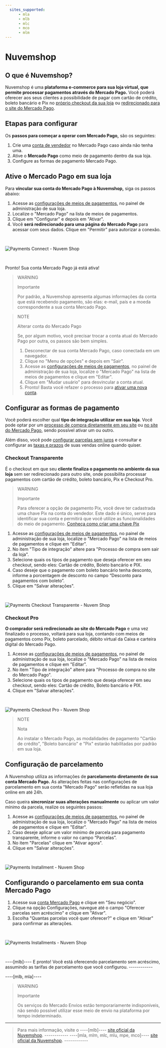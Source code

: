 ```yaml
---
  sites_supported:
      - mla
      - mlb
      - mlc
      - mco
      - mlm
---
```


# Nuvemshop

## O que é Nuvemshop?

Nuvemshop é uma **plataforma e-commerce para sua loja virtual, que permite processar pagamentos através do Mercado Pago.**
Você poderá oferecer aos seus clientes a possibilidade de pagar com cartão de crédito, boleto bancário e Pix no [próprio checkout da sua loja](#bookmark_checkout_transparente) ou [redirecionado para o site do Mercado Pago](#bookmark_checkout_pro).

## Etapas para configurar

Os **passos para começar a operar com Mercado Pago,** são os seguintes:

1. Crie uma [conta de vendedor](https://www.mercadopago[FAKER][URL][DOMAIN]/activities) no Mercado Pago caso ainda não tenha uma.
2. Ative o **Mercado Pago** como meio de pagamento dentro da sua loja.
3. Configure as formas de pagamento Mercado Pago.

## Ative o Mercado Pago em sua loja

Para **vincular sua conta do Mercado Pago à Nuvemshop,** siga os passos abaixo:

1. Acesse as [configurações de meios de pagamentos](https://lojavirtualnuvem.com.br/admin/payments/), no painel de administração de sua loja.
2. Localize o "Mercado Pago" na lista de meios de pagamentos.
3. Clique em "Configurar" e depois em "Ativar".
4. Você **será redirecionado para uma página do Mercado Pago** para acessar com seus dados. Clique em "Permitir" para autorizar a conexão.
<p>&nbsp;</p>

![Payments Connect - Nuvem Shop](/images/nuvemshop/nuvemshop_connect_1.gif)

<p>&nbsp;</p>
Pronto! Sua conta Mercado Pago já está ativa!

> WARNING
>
> Importante
>
> Por padrão, a Nuvemshop apresenta algumas informações da conta que está recebendo pagamento, são elas: e-mail, país e a moeda correspondente a sua conta Mercado Pago.

<!-- -->
> NOTE
>
> Alterar conta do Mercado Pago
>
> Se, por algum motivo, você precisar trocar a conta atual do Mercado Pago por outra, os passos são bem simples.
>
> 1. Desconectar de sua conta Mercado Pago, caso conectada em um navegador.
> 2. Clique no "Menu de opções" e depois em "Sair".
> 3. Acesse as [configurações de meios de pagamentos](https://lojavirtualnuvem.com.br/admin/payments/), no painel de administração de sua loja, localize o "Mercado Pago" na lista de meios de pagamentos e clique em "Editar".
> 4. Clique em "Mudar usuário" para desvincular a conta atual.
> 5. Pronto! Basta você refazer o processo para [ativar uma nova conta](#bookmark_ative_o_mercado_pago_em_sua_loja).

## Configurar as formas de pagamento

Você poderá escolher qual **tipo de integração utilizar em sua loja**. Você pode optar por um [processo de compra diretamente em seu site](#bookmark_checkout_transparente) ou [no site do Mercado Pago](#bookmark_checkout_pro), sendo possível ativar um ou outro.

Além disso, você pode [configurar parcelas sem juros](#bookmark_configurando_o_parcelamento_em_sua_conta_mercado_pago) e consultar e configurar as [taxas e prazos](https://www.mercadopago[FAKER][URL][DOMAIN]/settings/release-options/) de suas vendas online quando quiser.

### Checkout Transparente

É o checkout em que seu **cliente finaliza o pagamento no ambiente da sua loja** sem ser redirecionado para outro site, onde possibilita processar pagamentos com cartão de crédito, boleto bancário, Pix e Checkout Pro.

> WARNING
>
> Importante
>
> Para oferecer a opção de pagamento Pix, você deve ter cadastrada uma chave Pix na conta do vendedor. Este dado é único, serve para identificar sua conta e permitirá que você utilize as funcionalidades do meio de pagamento. 
> [Conheça como criar uma chave Pix](https://www.mercadopago.com.br/stop/pix?url=https%3A%2F%2Fwww.mercadopago.com.br%2Fadmin-pix-keys%2Fmy-keys&authentication_mode=required)

1. Acesse as [configurações de meios de pagamentos](https://lojavirtualnuvem.com.br/admin/payments/), no painel de administração de sua loja, localize o "Mercado Pago" na lista de meios de pagamentos e clique em "Editar".
2. No item "Tipo de integração" altere para "Processo de compra sem sair da loja".
3. Selecione quais os tipos de pagamento que deseja oferecer em seu checkout, sendo eles: Cartão de crédito, Boleto bancário e PIX.
4. Caso deseje que o pagamento com boleto bancário tenha desconto, informe a porcentagem de desconto no campo “Desconto para pagamentos com boleto”.
5. Clique em "Salvar alterações".
<p>&nbsp;</p>

![Payments Checkout Transparente - Nuvem Shop](/images/nuvemshop/nuvemshop_checkout_transparente_2.gif)


### Checkout Pro

**O comprador será redirecionado ao site do Mercado Pago** e uma vez finalizado o processo, voltará para sua loja, contando com meios de pagamentos como Pix, boleto parcelado, débito virtual da Caixa e carteira digital do Mercado Pago.

1. Acesse as [configurações de meios de pagamentos](https://lojavirtualnuvem.com.br/admin/payments/), no painel de administração de sua loja, localize o "Mercado Pago" na lista de meios de pagamentos e clique em "Editar".
2. No item "Tipo de integração" altere para "Processo de compra no site do Mercado Pago".
3. Selecione quais os tipos de pagamento que deseja oferecer em seu checkout, sendo eles: Cartão de crédito, Boleto bancário e PIX.
4. Clique em "Salvar alterações".
<p>&nbsp;</p>

![Payments Checkout Pro - Nuvem Shop](/images/nuvemshop/nuvemshop_checkout_redirect_3.gif)


> NOTE
>
> Nota
>
> Ao instalar o Mercado Pago, as modalidades de pagamento "Cartão de crédito", "Boleto bancário" e "Pix" estarão habilitadas por padrão em sua loja.

## Configuração de parcelamento

A Nuvemshop utiliza as informações de **parcelamento diretamente de sua conta Mercado Pago.**
As alterações feitas nas configurações de parcelamento em sua conta "Mercado Pago" serão refletidas na sua loja online em até 24h.

Caso queira **sincronizar suas alterações manualmente** ou aplicar um valor mínimo da parcela, realize os seguintes passos:

1. Acesse as [configurações de meios de pagamentos](https://lojavirtualnuvem.com.br/admin/payments/), no painel de administração de sua loja, localize o "Mercado Pago" na lista de meios de pagamentos e clique em "Editar".
2. Caso deseje aplicar um valor mínimo de parcela para pagamento transparente, informe o valor no campo “Parcelas”.
3. No item "Parcelas" clique em "Ativar agora".
4. Clique em "Salvar alterações".
<p>&nbsp;</p>

![Payments Installment - Nuvem Shop](/images/nuvemshop/nuvemshop_installments_4.gif)


## Configurando o parcelamento em sua conta Mercado Pago

1. Acesse sua [conta Mercado Pago](https://www.mercadopago[FAKER][URL][DOMAIN]/business/) e clique em "Seu negócio".
2. Clique na opção Configurações, navegue até o campo "Oferecer parcelas sem acréscimo" e clique em "Ativar".
3. Escolha "Quantas parcelas você quer oferecer?" e clique em "Ativar" para confirmar as alterações.
<p>&nbsp;</p>

![Payments Installments - Nuvem Shop](/images/nuvemshop/nuvemshop_account_installments_5.gif)

<p>&nbsp;</p>
----[mlb]----
E pronto! Você está oferecendo parcelamento sem acréscimo, assumindo as tarifas de parcelamento que você configurou.
------------

----[mlb, mla]----
> WARNING
>
> Importante
>
> Os serviços do Mercado Envios estão temporariamente indisponíveis, não sendo possível utilizar esse meio de envio na plataforma por tempo indeterminado.
------------

<!-- -->
> Para mais informação, visite o ----[mlb]---- [site oficial da Nuvemshop](https://www.nuvemshop.com.br). ------------ ----[mla, mlm, mlc, mlu, mpe, mco]---- [site oficial da Nuvemshop](https://www.tiendanube.com). ------------
